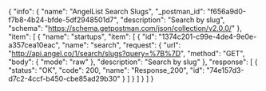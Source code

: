 {
  "info": {
    "name": "AngelList Search Slugs",
    "_postman_id": "f656a9d0-f7b8-4b24-bfde-5df2948501d7",
    "description": "Search by slug",
    "schema": "https://schema.getpostman.com/json/collection/v2.0.0/"
  },
  "item": [
    {
      "name": "startups",
      "item": [
        {
          "id": "1374c201-c99e-4de4-9e0e-a357cea10eac",
          "name": "search",
          "request": {
            "url": "http://api.angel.co/1/search/slugs?query=%7B%7D",
            "method": "GET",
            "body": {
              "mode": "raw"
            },
            "description": "Search by slug"
          },
          "response": [
            {
              "status": "OK",
              "code": 200,
              "name": "Response_200",
              "id": "74e157d3-d7c2-4ccf-b450-cbe85ad29b30"
            }
          ]
        }
      ]
    }
  ]
}